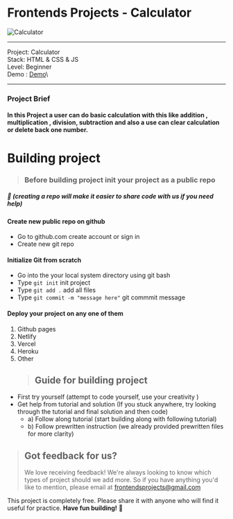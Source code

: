 # Frontends Projects - Calculator

![Calculator](/Design/design.png)

---

Project: Calculator\
Stack: HTML & CSS & JS\
Level: Beginner\
Demo : [Demo](https://calculator-using-html-css-js.netlify.app/)\

---

### Project Brief

#### In this Project a user can do basic calculation with this like addition , multiplication , division, subtraction and also a use can clear calculation or delete back one number.

# Building project

> ### Before building project init your project as a public repo

##### 📌 (creating a repo will make it easier to share code with us if you need help)

#### Create new public repo on github

- Go to github.com create account or sign in
- Create new git repo

#### Initialize Git from scratch

- Go into the your local system directory using git bash
- Type `git init` init project
- Type `git add .` add all files
- Type `git commit -m "message here"` git commmit message

#### Deploy your project on any one of them

1. Github pages
2. Netlify
3. Vercel
4. Heroku
5. Other
   > ## Guide for building project

- First try yourself (attempt to code yourself, use your creativity )
- Get help from tutorial and solution (If you stuck anywhere, try looking through the tutorial and final solution and then code)
  - a) Follow along tutorial (start building along with following tutorial)
  - b) Follow prewritten instruction (we already provided prewritten files for more clarity)

> ## Got feedback for us?
>
> We love receiving feedback! We're always looking to know which types of project should we add more. So if you have anything you'd like to mention, please email at frontendsprojects@gmail.com

This project is completely free. Please share it with anyone who will find it useful for practice.
**Have fun building!** 🚀
